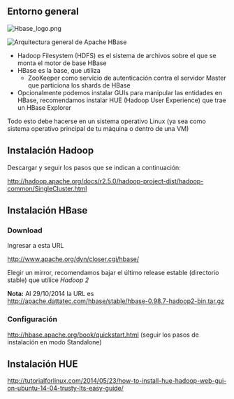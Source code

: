 Entorno general
---------------

![](Hbase_logo.png "Hbase_logo.png")

![Arquitectura general de Apache HBase](ArquitecturaHBase.png "Arquitectura general de Apache HBase")

-   Hadoop Filesystem (HDFS) es el sistema de archivos sobre el que se monta el motor de base HBase
-   HBase es la base, que utiliza
    -   ZooKeeper como servicio de autenticación contra el servidor Master que particiona los shards de HBase
-   Opcionalmente podemos instalar GUIs para manipular las entidades en HBase, recomendamos instalar HUE (Hadoop User Experience) que trae un HBase Explorer

Todo esto debe hacerse en un sistema operativo Linux (ya sea como sistema operativo principal de tu máquina o dentro de una VM)

Instalación Hadoop
------------------

Descargar y seguir los pasos que se indican a continuación:

<http://hadoop.apache.org/docs/r2.5.0/hadoop-project-dist/hadoop-common/SingleCluster.html>

Instalación HBase
-----------------

### Download

Ingresar a esta URL

<http://www.apache.org/dyn/closer.cgi/hbase/>

Elegir un mirror, recomendamos bajar el último release estable (directorio stable) que utilice *Hadoop 2*

**Nota:** Al 29/10/2014 la URL es <http://apache.dattatec.com/hbase/stable/hbase-0.98.7-hadoop2-bin.tar.gz>

### Configuración

<http://hbase.apache.org/book/quickstart.html> (seguir los pasos de instalación en modo Standalone)

Instalación HUE
---------------

<http://tutorialforlinux.com/2014/05/23/how-to-install-hue-hadoop-web-gui-on-ubuntu-14-04-trusty-lts-easy-guide/>
